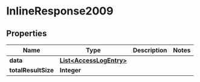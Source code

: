 
# InlineResponse2009

## Properties
Name | Type | Description | Notes
------------ | ------------- | ------------- | -------------
**data** | [**List&lt;AccessLogEntry&gt;**](AccessLogEntry.md) |  | 
**totalResultSize** | **Integer** |  | 



